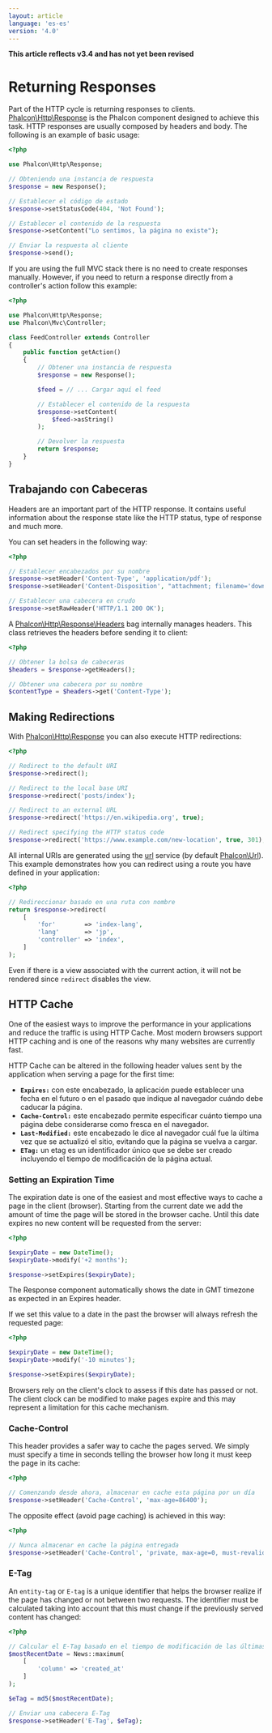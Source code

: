```yaml
---
layout: article
language: 'es-es'
version: '4.0'
---
```

**This article reflects v3.4 and has not yet been revised**

<a name='overview'></a>

# Returning Responses

Part of the HTTP cycle is returning responses to clients. [Phalcon\Http\Response](api/Phalcon_Http_Response) is the Phalcon component designed to achieve this task. HTTP responses are usually composed by headers and body. The following is an example of basic usage:

```php
<?php

use Phalcon\Http\Response;

// Obteniendo una instancia de respuesta
$response = new Response();

// Establecer el código de estado
$response->setStatusCode(404, 'Not Found');

// Establecer el contenido de la respuesta
$response->setContent("Lo sentimos, la página no existe");

// Enviar la respuesta al cliente
$response->send();
```

If you are using the full MVC stack there is no need to create responses manually. However, if you need to return a response directly from a controller's action follow this example:

```php
<?php

use Phalcon\Http\Response;
use Phalcon\Mvc\Controller;

class FeedController extends Controller
{
    public function getAction()
    {
        // Obtener una instancia de respuesta
        $response = new Response();

        $feed = // ... Cargar aquí el feed

        // Establecer el contenido de la respuesta
        $response->setContent(
            $feed->asString()
        );

        // Devolver la respuesta
        return $response;
    }
}
```

<a name='working-with-headers'></a>

## Trabajando con Cabeceras

Headers are an important part of the HTTP response. It contains useful information about the response state like the HTTP status, type of response and much more.

You can set headers in the following way:

```php
<?php

// Establecer encabezados por su nombre
$response->setHeader('Content-Type', 'application/pdf');
$response->setHeader('Content-Disposition', "attachment; filename='downloaded.pdf'");

// Establecer una cabecera en crudo
$response->setRawHeader('HTTP/1.1 200 OK');
```

A [Phalcon\Http\Response\Headers](api/Phalcon_Http_Response_Headers) bag internally manages headers. This class retrieves the headers before sending it to client:

```php
<?php

// Obtener la bolsa de cabeceras
$headers = $response->getHeaders();

// Obtener una cabecera por su nombre
$contentType = $headers->get('Content-Type');
```

<a name='redirections'></a>

## Making Redirections

With [Phalcon\Http\Response](api/Phalcon_Http_Response) you can also execute HTTP redirections:

```php
<?php

// Redirect to the default URI
$response->redirect();

// Redirect to the local base URI
$response->redirect('posts/index');

// Redirect to an external URL
$response->redirect('https://en.wikipedia.org', true);

// Redirect specifying the HTTP status code
$response->redirect('https://www.example.com/new-location', true, 301);
```

All internal URIs are generated using the [url](/4.0/en/url) service (by default [Phalcon\Url](api/Phalcon_Url)). This example demonstrates how you can redirect using a route you have defined in your application:

```php
<?php

// Redireccionar basado en una ruta con nombre
return $response->redirect(
    [
        'for'        => 'index-lang',
        'lang'       => 'jp',
        'controller' => 'index',
    ]
);
```

Even if there is a view associated with the current action, it will not be rendered since `redirect` disables the view.

<a name='http-cache'></a>

## HTTP Cache

One of the easiest ways to improve the performance in your applications and reduce the traffic is using HTTP Cache. Most modern browsers support HTTP caching and is one of the reasons why many websites are currently fast.

HTTP Cache can be altered in the following header values sent by the application when serving a page for the first time:

* **`Expires:`** con este encabezado, la aplicación puede establecer una fecha en el futuro o en el pasado que indique al navegador cuándo debe caducar la página.
* **`Cache-Control:`** este encabezado permite especificar cuánto tiempo una página debe considerarse como fresca en el navegador.
* **`Last-Modified:`** este encabezado le dice al navegador cuál fue la última vez que se actualizó el sitio, evitando que la página se vuelva a cargar.
* **`ETag:`** un etag es un identificador único que se debe ser creado incluyendo el tiempo de modificación de la página actual.

<a name='http-cache-expiration-time'></a>

### Setting an Expiration Time

The expiration date is one of the easiest and most effective ways to cache a page in the client (browser). Starting from the current date we add the amount of time the page will be stored in the browser cache. Until this date expires no new content will be requested from the server:

```php
<?php

$expiryDate = new DateTime();
$expiryDate->modify('+2 months');

$response->setExpires($expiryDate);
```

The Response component automatically shows the date in GMT timezone as expected in an Expires header.

If we set this value to a date in the past the browser will always refresh the requested page:

```php
<?php

$expiryDate = new DateTime();
$expiryDate->modify('-10 minutes');

$response->setExpires($expiryDate);
```

Browsers rely on the client's clock to assess if this date has passed or not. The client clock can be modified to make pages expire and this may represent a limitation for this cache mechanism.

<a name='http-cache-control'></a>

### Cache-Control

This header provides a safer way to cache the pages served. We simply must specify a time in seconds telling the browser how long it must keep the page in its cache:

```php
<?php

// Comenzando desde ahora, almacenar en cache esta página por un día
$response->setHeader('Cache-Control', 'max-age=86400');
```

The opposite effect (avoid page caching) is achieved in this way:

```php
<?php

// Nunca almacenar en cache la página entregada
$response->setHeader('Cache-Control', 'private, max-age=0, must-revalidate');
```

<a name='http-cache-etag'></a>

### E-Tag

An `entity-tag` or `E-tag` is a unique identifier that helps the browser realize if the page has changed or not between two requests. The identifier must be calculated taking into account that this must change if the previously served content has changed:

```php
<?php

// Calcular el E-Tag basado en el tiempo de modificación de las últimas noticias
$mostRecentDate = News::maximum(
    [
        'column' => 'created_at'
    ]
);

$eTag = md5($mostRecentDate);

// Enviar una cabecera E-Tag
$response->setHeader('E-Tag', $eTag);
```